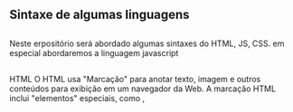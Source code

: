 ## Sintaxe de algumas linguagens

##

Neste erpositório será abordado algumas sintaxes do HTML, JS, CSS. em especial abordaremos a linguagem javascript


##


HTML
O HTML usa "Marcação" para anotar texto, imagem e outros conteúdos para exibição em um navegador da Web. A marcação HTML inclui "elementos" especiais, como <head>, <title>, <body>, <header>, <footer>, <article>, <section>, <p>, <div>, <span>, <img>, <aside>, <audio>, <canvas>, <datalist>, <details>, <embed>, <nav>, <output>, <progress>, <video>, <ul>, <ol>, <li> e muitos outros.
  
  
